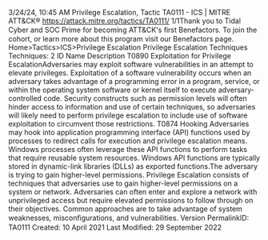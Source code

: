 3/24/24, 10:45 AM Privilege Escalation, Tactic TA0111 - ICS | MITRE ATT&CK®
https://attack.mitre.org/tactics/TA0111/ 1/1Thank you to Tidal Cyber and SOC Prime for becoming ATT&CK's ﬁrst Benefactors. To join the cohort, or learn more about this program visit our
Benefactors page.
Home>Tactics>ICS>Privilege Escalation
Privilege Escalation
Techniques
Techniques: 2
ID Name Description
T0890 Exploitation for
Privilege
EscalationAdversaries may exploit software vulnerabilities in an attempt to elevate privileges. Exploitation of a
software vulnerability occurs when an adversary takes advantage of a programming error in a program,
service, or within the operating system software or kernel itself to execute adversary-controlled code. Security
constructs such as permission levels will often hinder access to information and use of certain techniques,
so adversaries will likely need to perform privilege escalation to include use of software exploitation to
circumvent those restrictions.
T0874 Hooking Adversaries may hook into application programming interface (API) functions used by processes to redirect
calls for execution and privilege escalation means. Windows processes often leverage these API functions to
perform tasks that require reusable system resources. Windows API functions are typically stored in
dynamic-link libraries (DLLs) as exported functions.The adversary is trying to gain higher-level permissions.
Privilege Escalation consists of techniques that adversaries use to gain higher-level permissions on a system or network. Adversaries can
often enter and explore a network with unprivileged access but require elevated permissions to follow through on their objectives. Common
approaches are to take advantage of system weaknesses, misconﬁgurations, and vulnerabilities.
Version PermalinkID: TA0111
Created: 10 April 2021
Last Modiﬁed: 29 September 2022
